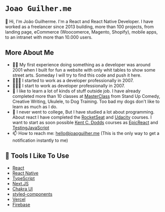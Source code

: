 # ```Joao Guilher.me ```

👋 Hi, I'm João Guilherme. I'm a React and React Native Developer. 
I have worked as a freelancer since 2013 building, more than 100 projects, from landing page, eCommerce (Woocomerce, Magento, Shopify), mobile apps, to an intranet with more than 10.000 users.

## More About Me
- 👶🏻 My first experience doing something as a developer was around 2001 when I built for fun a website with only whit tables to show some street arts. Someday I will try to find this code and push it here.
- 🧑🏻‍💻 I started to work as a developer professionally in 2007.
- 🧑🏻‍💻 I start to work as developer professionally in 2007.
- 🤪 I like to learn a lot of kinds of stuff outside job. I have already completed more than 10 classes at [MasterClass](https://masterclass.com/) from Stand Up Comedy, Creative Writing, Ukulele, to Dog Training. Too bad my dogs don't like to learn as much as I do.
- 🤔 I never went to college, But I have studied a lot about programming. About react I have completed the [RocketSeat](https://www.rocketseat.com.br/ignite#id-3) and [Udacity](https://www.udacity.com/course/react-nanodegree--nd019) courses. I want to start as soon possible [Kent C. Dodds](https://github.com/kentcdodds) courses as [EpicReact](https://epicreact.dev/) and [TestingJavaScript](https://testingjavascript.com/)
- 📫 How to reach me: hello@joaoguilher.me (This is the only way to get a notification instantly to me)

## 🔧 Tools I Like To Use

- [React](https://reactjs.org/)
- [React Native](https://reactnative.dev/)
- [TypeScript](https://www.typescriptlang.org/)
- [Next.JS](https://nextjs.org/)
- [Chakra UI](https://chakra-ui.com/)
- [styled-components](https://styled-components.com/)
- [Vercel](https://vercel.com/)
- [Firebase](https://firebase.google.com/)
